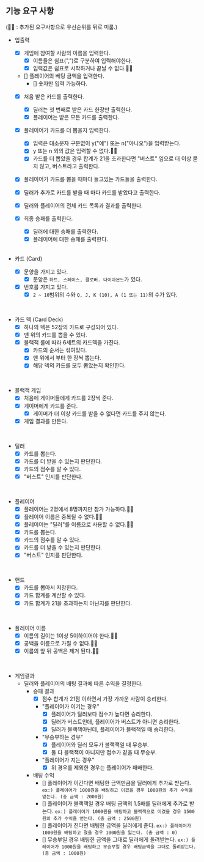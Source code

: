 
## 기능 요구 사항
(🫸🏻 : 추가된 요구사항으로 우선순위를 뒤로 미룸.)

- 입출력
  - [x] 게임에 참여할 사람의 이름을 입력한다.
    - [x] 이름들은 쉼표(",")로 구분하여 입력해야한다.
    - [x] 입력값은 쉼표로 시작하거나 끝날 수 없다.🫸🏻

  - [] 플레이어의 베팅 금액을 입력한다.
    - [] 숫자만 입력 가능하다.

  - [x] 처음 받은 카드를 출력한다.
    - [x] 딜러는 첫 번째로 받은 카드 한장만 출력한다.
    - [x] 플레이어는 받은 모든 카드를 출력한다.

  - [x] 플레이어가 카드를 더 뽑을지 입력한다.
    - [x] 입력은 대소문자 구분없이 y("예") 또는 n("아니오")을 입력받는다.
    - [x] y 또는 n 외의 값은 입력할 수 없다.🫸🏻
    - [x] 카드를 더 뽑았을 경우 합계가 21을 초과한다면 "버스트" 임으로 더 이상 묻지 않고, 버스트라고 출력한다.

  - [x] 플레이어가 카드를 뽑을 때마다 들고있는 카드들을 출력한다.
  
  - [x] 딜러가 추가로 카드를 받을 때 마다 카드를 받았다고 출력한다.

  - [x] 딜러와 플레이어의 전체 카드 목록과 결과를 출력한다.

  - [x] 최종 승패를 출력한다.
    - [x] 딜러에 대한 승패를 출력한다.
    - [x] 플레이어에 대한 승패를 출력한다.

    <br>

- 카드 (Card)
  - [x] 문양을 가지고 있다.
    - [x] 문양은 ``하트, 스페이스, 클로버. 다이아몬드``가 있다.
  - [x] 번호를 가지고 있다.
    - [x] ``2 ~ 10``범위의 수와 ``Q, J, K (10), A (1 또는 11)``의 수가 있다.

<br>

- 카드 덱 (Card Deck)
  - [x] 하나의 덱은 52장의 카드로 구성되어 있다.
  - [x] 맨 위의 카드를 뽑을 수 있다.
  - [x] 블랙잭 룰에 따라 6세트의 카드덱을 가진다.
    - [x] 카드의 순서는 섞여있다.
    - [x] 맨 위에서 부터 한 장씩 뽑는다. 
    - [x] 해당 덱의 카드를 모두 뽑았는지 확인한다.

<br>

- 블랙잭 게임
  - [x] 처음에 게이머들에게 카드를 2장씩 준다.
  - [x] 게이머에게 카드를 준다.
    - [x] 게이머가 더 이상 카드를 받을 수 없다면 카드를 주지 않는다.
  - [x] 게임 결과를 만든다.

<br>

- 딜러
  - [x] 카드를 뽑는다.
  - [x] 카드를 더 받을 수 있는지 판단한다.
  - [x] 카드의 점수를 알 수 있다.
  - [x] "버스트" 인지를 판단한다.

<br>

- 플레이어
  - [x] 플레이어는 2명에서 8명까지만 참가 가능하다.🫸🏻
  - [x] 플레이어 이름은 중복될 수 없다.🫸🏻
  - [x] 플레이어는 "딜러"를 이름으로 사용할 수 없다.🫸🏻
  - [x] 카드를 뽑는다.
  - [x] 카드의 점수를 알 수 있다.
  - [x] 카드를 더 받을 수 있는지 판단한다.
  - [x] "버스트" 인지를 판단한다.

<br>

- 핸드
  - [x] 카드를 뽑아서 저장한다.
  - [x] 카드 합계를 계산할 수 있다.
  - [x] 카드 합계가 21을 초과하는지 아닌지를 판단한다.

<br>

- 플레이어 이름
  - [x] 이름의 길이는 1이상 5이하이어야 한다.🫸🏻
  - [x] 공백을 이름으로 가질 수 없다.🫸🏻
  - [x] 이름의 앞 뒤 공백은 제거 된다.🫸🏻

<br>

- 게임결과
  - 딜러와 플레이어의 배팅 결과에 따른 수익을 결정한다.
    - 승패 결과
      - [x] 점수 합계가 21점 이하면서 가장 가까운 사람이 승리한다.
      - "플레이어가 이기는 경우"
        - [x] 플레이어가 딜러보다 점수가 높다면 승리한다.
        - [x] 딜러가 버스트인데, 플레이어가 버스트가 아니면 승리한다.
        - [x] 딜러가 블랙잭아닌데, 플레이어가 블랙잭일 때 승리한다.
      - "무승부하는 경우"
        - [x] 플레이어와 딜러 모두가 블랙잭일 때 무승부.
        - [x] 둘 다 블랙잭이 아니지만 점수가 같을 때 무승부.
      - "플레이어가 지는 경우"
        - [x] 위 경우를 제외한 경우는 플레이어가 패배한다.

    - 배팅 수익
      - [] 플레이어가 이긴다면 배팅한 금액만큼을 딜러에게 추가로 받는다. 
        `ex:) 플레이어가 1000원을 배팅하고 이겼을 경우 1000원의 추가 수익을 얻는다. (총 금액 : 2000원)`
      - [] 플레이어가 블랙잭일 경우 배팅 금액의 1.5배를 딜러에게 추가로 받는다.
        `ex:) 플레이어가 1000원을 배팅하고 블랙잭으로 이겼을 경우 1500원의 추가 수익을 얻는다. (총 금액 : 2500원)`
      - [] 플레이어가 진다면 배팅한 금액을 딜러에게 준다.
        `ex:) 플레이어가 1000원을 배팅하고 졌을 경우 1000원을 잃는다. (총 금액 : 0)`
      - [] 무승부일 경우 배팅한 금액을 그대로 딜러에게 돌려받는다.
        `ex:) 플레이어가 1000원을 배팅하고 무승부일 경우 배팅금액을 그대로 돌려받는다. (총 금액 : 1000원)`
